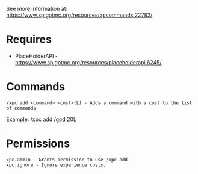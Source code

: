 See more information at: https://www.spigotmc.org/resources/xpcommands.22782/

# Requires

* PlaceHolderAPI - https://www.spigotmc.org/resources/placeholderapi.6245/

# Commands
```
/xpc add <command> <cost>(L) - Adds a command with a cost to the list of commands
```
Example: /xpc add /god 20L

# Permissions
```
xpc.admin - Grants permission to use /xpc add
xpc.ignore - Ignore experience costs.
```
